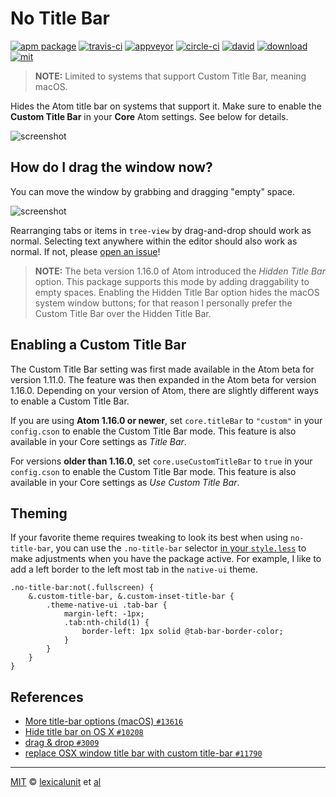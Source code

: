 # No Title Bar

[![apm package][apm-ver-link]][releases]
[![travis-ci][travis-ci-badge]][travis-ci]
[![appveyor][appveyor-badge]][appveyor]
[![circle-ci][circle-ci-badge]][circle-ci]
[![david][david-badge]][david]
[![download][dl-badge]][apm-pkg-link]
[![mit][mit-badge]][mit]

> **NOTE:** Limited to systems that support Custom Title Bar, meaning macOS.

Hides the Atom title bar on systems that support it. Make sure to enable the **Custom Title Bar**
in your **Core** Atom settings. See below for details.

![screenshot][main-screenshot]

## How do I drag the window now?

You can move the window by grabbing and dragging "empty" space.

![screenshot][empty-screenshot]

Rearranging tabs or items in `tree-view` by drag-and-drop should work as normal. Selecting text
anywhere within the editor should also work as normal. If not, please [open an issue][issues]!

> **NOTE:** The beta version 1.16.0 of Atom introduced the _Hidden Title Bar_ option.
>           This package supports this mode by adding draggability to empty spaces.
>           Enabling the Hidden Title Bar option hides the macOS system window buttons;
>           for that reason I personally prefer the Custom Title Bar over the Hidden Title Bar.

## Enabling a Custom Title Bar

The Custom Title Bar setting was first made available in the Atom beta for version 1.11.0.
The feature was then expanded in the Atom beta for version 1.16.0. Depending on your version of
Atom, there are slightly different ways to enable a Custom Title Bar.

If you are using **Atom 1.16.0 or newer**, set `core.titleBar` to `"custom"` in your `config.cson`
to enable the Custom Title Bar mode. This feature is also available in your Core settings as
_Title Bar_.

For versions **older than 1.16.0**, set `core.useCustomTitleBar` to `true` in your `config.cson` to
enable the Custom Title Bar mode. This feature is also available in your Core settings as
_Use Custom Title Bar_.

## Theming

If your favorite theme requires tweaking to look its best when using `no-title-bar`, you can use the
`.no-title-bar` selector [in your `style.less`](style-tweaks) to make adjustments when you have the
package active. For example, I like to add a left border to the left most tab in the `native-ui`
theme.

```less
.no-title-bar:not(.fullscreen) {
    &.custom-title-bar, &.custom-inset-title-bar {
        .theme-native-ui .tab-bar {
            margin-left: -1px;
            .tab:nth-child(1) {
                border-left: 1px solid @tab-bar-border-color;
            }
        }
    }
}
```

## References

- [More title-bar options (macOS) `#13616`](https://github.com/atom/atom/pull/13616)
- [Hide title bar on OS X `#10208`](https://github.com/atom/atom/pull/10208)
- [drag & drop `#3009`](https://github.com/electron/electron/issues/3009)
- [replace OSX window title bar with custom title-bar `#11790`](https://github.com/atom/atom/pull/11790)

---

[MIT][mit] © [lexicalunit][author] et [al][contributors]

[mit]:              http://opensource.org/licenses/MIT
[author]:           http://github.com/lexicalunit
[contributors]:     https://github.com/lexicalunit/no-title-bar/graphs/contributors
[releases]:         https://github.com/lexicalunit/no-title-bar/releases
[mit-badge]:        https://img.shields.io/apm/l/no-title-bar.svg
[apm-pkg-link]:     https://atom.io/packages/no-title-bar
[apm-ver-link]:     https://img.shields.io/apm/v/no-title-bar.svg
[dl-badge]:         http://img.shields.io/apm/dm/no-title-bar.svg
[travis-ci-badge]:  https://travis-ci.org/lexicalunit/no-title-bar.svg?branch=master
[travis-ci]:        https://travis-ci.org/lexicalunit/no-title-bar
[appveyor]:         https://ci.appveyor.com/project/lexicalunit/no-title-bar?branch=master
[appveyor-badge]:   https://ci.appveyor.com/api/projects/status/10nasryx3of9h2lp/branch/master?svg=true
[circle-ci]:        https://circleci.com/gh/lexicalunit/no-title-bar/tree/master
[circle-ci-badge]:  https://circleci.com/gh/lexicalunit/no-title-bar/tree/master.svg?style=shield
[david-badge]:      https://david-dm.org/lexicalunit/no-title-bar.svg
[david]:            https://david-dm.org/lexicalunit/no-title-bar
[issues]:           https://github.com/lexicalunit/no-title-bar/issues
[style-tweaks]:     http://flight-manual.atom.io/using-atom/sections/basic-customization/#style-tweaks
[empty-screenshot]: https://cloud.githubusercontent.com/assets/1903876/21533874/dad294de-cd24-11e6-9fee-6e4809cc86a7.png
[main-screenshot]: https://cloud.githubusercontent.com/assets/1903876/18184202/8f52cd40-705d-11e6-95b0-1766fc741a16.png
